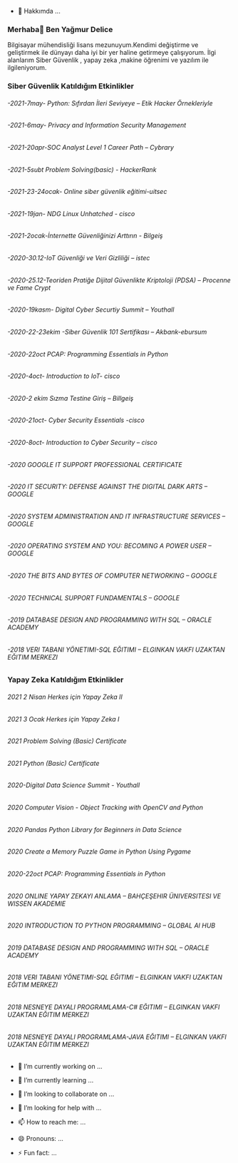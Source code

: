 - 💬 Hakkımda ...
### Merhaba👋 Ben Yağmur Delice

Bilgisayar mühendisliği lisans mezunuyum.Kendimi değiştirme ve geliştirmek ile  dünyayı daha iyi bir yer haline getirmeye çalışıyorum. İlgi alanlarım Siber Güvenlik , yapay zeka ,makine öğrenimi ve yazılım ile ilgileniyorum. 

<h3>Siber Güvenlik Katıldığım Etkinlikler</h3>

<h6>-2021-7may- Python: Sıfırdan İleri Seviyeye – Etik Hacker Örnekleriyle </h6>
<h6>-2021-6may- Privacy and Information Security Management </h6>
<h6>-2021-20apr-SOC Analyst Level 1 Career Path – Cybrary </h6>
<h6>-2021-5subt Problem Solving(basic) - HackerRank </h6>
<h6>-2021-23-24ocak- Online siber güvenlik eğitimi-uitsec </h6>
<h6>-2021-19jan- NDG Linux Unhatched - cisco </h6>
<h6>-2021-2ocak-İnternette Güvenliğinizi Arttırın - Bilgeiş </h6>
<h6>-2020-30.12-IoT Güvenliği ve Veri Gizliliği – istec </h6>
<h6>-2020-25.12-Teoriden Pratiğe Dijital Güvenlikte Kriptoloji (PDSA) – Procenne ve Fame Crypt </h6>
<h6>-2020-19kasm- Digital Cyber Securtiy Summit – Youthall
<h6>-2020-22-23ekim -Siber Güvenlik 101 Sertifikası – Akbank-ebursum </h6>
<h6>-2020-22oct PCAP: Programming Essentials in Python </h6>
<h6>-2020-4oct- Introduction to IoT- cisco </h6>
<h6>-2020-2 ekim Sızma Testine Giriş – Billgeiş </h6>
<h6>-2020-21oct- Cyber Security Essentials -cisco </h6>
<h6>-2020-8oct- Introduction to Cyber Security – cisco </h6>
<h6>-2020 GOOGLE IT SUPPORT PROFESSIONAL CERTIFICATE </h6>
<h6>-2020 IT SECURITY: DEFENSE AGAINST THE DIGITAL DARK ARTS – GOOGLE </h6>
<h6>-2020 SYSTEM ADMINISTRATION AND IT INFRASTRUCTURE SERVICES – GOOGLE </h6>
<h6>-2020 OPERATING SYSTEM AND YOU: BECOMING A POWER USER – GOOGLE </h6>
<h6>-2020 THE BITS AND BYTES OF COMPUTER NETWORKING – GOOGLE </h6>
<h6>-2020 TECHNICAL SUPPORT FUNDAMENTALS – GOOGLE </h6>
<h6>-2019 DATABASE DESIGN AND PROGRAMMING WITH SQL – ORACLE ACADEMY</h6>
<h6>-2018 VERI TABANI YÖNETIMI-SQL EĞITIMI – ELGINKAN VAKFI UZAKTAN EĞITIM MERKEZI </h6>
 









<h3>Yapay Zeka Katıldığım Etkinlikler</h3>

<h6>2021 2 Nisan Herkes için Yapay Zeka II</h6>
<h6>2021 3 Ocak Herkes için Yapay Zeka I</h6>
<h6>2021 Problem Solving (Basic) Certificate</h6>
<h6>2021 Python (Basic) Certificate</h6>
<h6>2020-Digital Data Science Summit - Youthall</h6>
<h6>2020 Computer Vision - Object Tracking with OpenCV and Python</h6>
<h6>2020 Pandas Python Library for Beginners in Data Science</h6>
<h6>2020 Create a Memory Puzzle Game in Python Using Pygame</h6>
<h6>2020-22oct PCAP: Programming Essentials in Python</h6>
<h6>2020 ONLINE YAPAY ZEKAYI ANLAMA – BAHÇEŞEHIR ÜNIVERSITESI VE WISSEN AKADEMIE </h6>
<h6>2020 INTRODUCTION TO PYTHON PROGRAMMING – GLOBAL AI HUB</h6>
<h6>2019 DATABASE DESIGN AND PROGRAMMING WITH SQL – ORACLE ACADEMY</h6>
<h6>2018 VERI TABANI YÖNETIMI-SQL EĞITIMI – ELGINKAN VAKFI UZAKTAN EĞITIM MERKEZI</h6>
<h6>2018 NESNEYE DAYALI PROGRAMLAMA-C# EĞITIMI – ELGINKAN VAKFI UZAKTAN EĞITIM MERKEZI </h6>
 <h6>2018 NESNEYE DAYALI PROGRAMLAMA-JAVA EĞITIMI – ELGINKAN VAKFI UZAKTAN EĞITIM MERKEZI</h6>




- 🔭 I’m currently working on ...
- 🌱 I’m currently learning ...
- 👯 I’m looking to collaborate on ...
- 🤔 I’m looking for help with ...

- 📫 How to reach me: ...
- 😄 Pronouns: ...
- ⚡ Fun fact: ...

